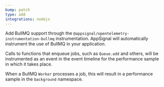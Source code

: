 ```yaml
---
bump: patch
type: add
integrations: nodejs
---
```


Add BullMQ support through the `@appsignal/opentelemetry-instrumentation-bullmq` instrumentation. AppSignal will automatically instrument the use of BullMQ in your application.

Calls to functions that enqueue jobs, such as `Queue.add` and others, will be instrumented as an event in the event timeline for the performance sample in which it takes place.

When a BullMQ `Worker` processes a job, this will result in a performance sample in the `background` namespace.
